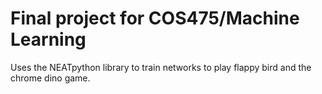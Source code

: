 # Final project for COS475/Machine Learning
Uses the NEATpython library to train networks to play flappy bird and the chrome dino game.
